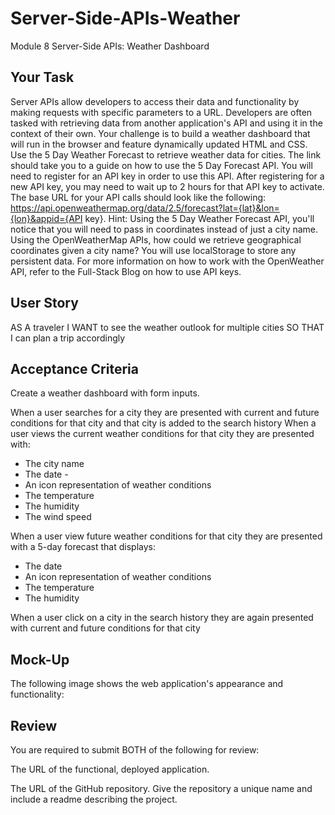 # Server-Side-APIs-Weather
Module 8 Server-Side APIs: Weather Dashboard

## Your Task
Server APIs allow developers to access their data and functionality by making requests with specific parameters to a URL. Developers are often tasked with retrieving data from another application's API and using it in the context of their own. Your challenge is to build a weather dashboard that will run in the browser and feature dynamically updated HTML and CSS.
Use the 5 Day Weather Forecast to retrieve weather data for cities. The link should take you to a guide on how to use the 5 Day Forecast API. You will need to register for an API key in order to use this API. After registering for a new API key, you may need to wait up to 2 hours for that API key to activate.
The base URL for your API calls should look like the following: https://api.openweathermap.org/data/2.5/forecast?lat={lat}&lon={lon}&appid={API key}.
Hint: Using the 5 Day Weather Forecast API, you'll notice that you will need to pass in coordinates instead of just a city name. Using the OpenWeatherMap APIs, how could we retrieve geographical coordinates given a city name?
You will use localStorage to store any persistent data. For more information on how to work with the OpenWeather API, refer to the Full-Stack Blog on how to use API keys.

## User Story

AS A traveler
I WANT to see the weather outlook for multiple cities
SO THAT I can plan a trip accordingly



## Acceptance Criteria

Create a weather dashboard with form inputs.

When a user searches for a city they are presented with current and future conditions for that city and that city is added to the search history
When a user views the current weather conditions for that city they are presented with:

- The city name
- The date   -
- An icon representation of weather conditions
- The temperature
- The humidity
- The wind speed


When a user view future weather conditions for that city they are presented with a 5-day forecast that displays:

- The date
- An icon representation of weather conditions
- The temperature
- The humidity


When a user click on a city in the search history they are again presented with current and future conditions for that city


## Mock-Up
The following image shows the web application's appearance and functionality:


## Review
You are required to submit BOTH of the following for review:


The URL of the functional, deployed application.


The URL of the GitHub repository. Give the repository a unique name and include a readme describing the project.


